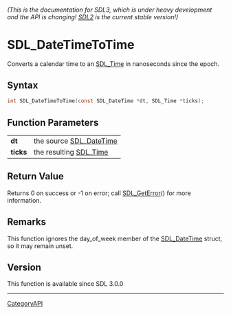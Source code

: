 ###### (This is the documentation for SDL3, which is under heavy development and the API is changing! [SDL2](https://wiki.libsdl.org/SDL2/) is the current stable version!)
# SDL_DateTimeToTime

Converts a calendar time to an [SDL_Time](SDL_Time) in nanoseconds since the epoch.

## Syntax

```c
int SDL_DateTimeToTime(const SDL_DateTime *dt, SDL_Time *ticks);

```

## Function Parameters

|               |                                         |
| ------------- | --------------------------------------- |
| **dt**        | the source [SDL_DateTime](SDL_DateTime) |
| **ticks**     | the resulting [SDL_Time](SDL_Time)      |

## Return Value

Returns 0 on success or -1 on error; call [SDL_GetError](SDL_GetError)()
for more information.

## Remarks

This function ignores the day_of_week member of the
[SDL_DateTime](SDL_DateTime) struct, so it may remain unset.

## Version

This function is available since SDL 3.0.0

----
[CategoryAPI](CategoryAPI)

